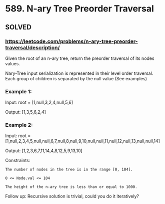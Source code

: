 # 589. N-ary Tree Preorder Traversal

## SOLVED
### https://leetcode.com/problems/n-ary-tree-preorder-traversal/description/
Given the root of an n-ary tree, return the preorder traversal of its nodes values.



Nary-Tree input serialization is represented in their level order traversal. Each group of children is separated by the null value (See examples)





### Example 1:









Input: root = [1,null,3,2,4,null,5,6]


Output: [1,3,5,6,2,4]





### Example 2:









Input: root = [1,null,2,3,4,5,null,null,6,7,null,8,null,9,10,null,null,11,null,12,null,13,null,null,14]


Output: [1,2,3,6,7,11,14,4,8,12,5,9,13,10]







Constraints:





	The number of nodes in the tree is in the range [0, 104].

	0 <= Node.val <= 104

	The height of the n-ary tree is less than or equal to 1000.







Follow up: Recursive solution is trivial, could you do it iteratively?

